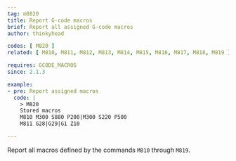```yaml
---
tag: m0820
title: Report G-code macros
brief: Report all assigned G-code macros
author: thinkyhead

codes: [ M820 ]
related: [ M810, M811, M812, M813, M814, M815, M816, M817, M818, M819 ]

requires: GCODE_MACROS
since: 2.1.3

example:
- pre: Report assigned macros
  code: |
    > M820
    Stored macros
    M810 M300 S880 P200|M300 S220 P500
    M811 G28|G29|G1 Z10

---
```


Report all macros defined by the commands `M810` through `M819`.
